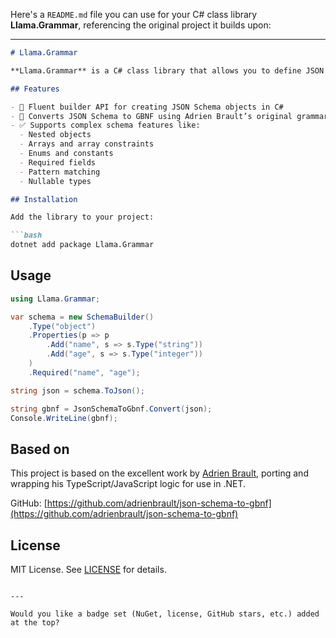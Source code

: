 ﻿Here's a `README.md` file you can use for your C# class library **Llama.Grammar**, referencing the original project it builds upon:

---

````md
# Llama.Grammar

**Llama.Grammar** is a C# class library that allows you to define JSON Schemas, C# objects dynamically and convert them to [GBNF (Grammar-Based Next-Token Format)](https://github.com/adrienbrault/json-schema-to-gbnf) grammars. It is useful for working with structured outputs in AI models like LLaMA, Mistral, or GPT when paired with inference runtimes that support GBNF grammars.

## Features

- 🧱 Fluent builder API for creating JSON Schema objects in C#
- 🧠 Converts JSON Schema to GBNF using Adrien Brault’s original grammar logic
- ✅ Supports complex schema features like:
  - Nested objects
  - Arrays and array constraints
  - Enums and constants
  - Required fields
  - Pattern matching
  - Nullable types

## Installation

Add the library to your project:

```bash
dotnet add package Llama.Grammar
````

## Usage

```csharp
using Llama.Grammar;

var schema = new SchemaBuilder()
    .Type("object")
    .Properties(p => p
        .Add("name", s => s.Type("string"))
        .Add("age", s => s.Type("integer"))
    )
    .Required("name", "age");

string json = schema.ToJson();

string gbnf = JsonSchemaToGbnf.Convert(json);
Console.WriteLine(gbnf);
```

## Based on

This project is based on the excellent work by [Adrien Brault](https://github.com/adrienbrault/json-schema-to-gbnf), porting and wrapping his TypeScript/JavaScript logic for use in .NET.

GitHub: [https://github.com/adrienbrault/json-schema-to-gbnf](https://github.com/adrienbrault/json-schema-to-gbnf)

## License

MIT License. See [LICENSE](LICENSE) for details.

```

---

Would you like a badge set (NuGet, license, GitHub stars, etc.) added at the top?
```
